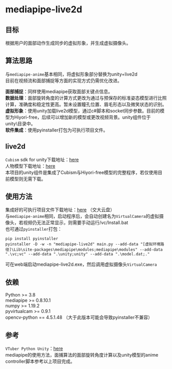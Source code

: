 # mediapipe-live2d

## 目标
根据用户的面部动作生成同步的虚拟形象，并生成虚拟摄像头。

## 算法思路
与`mediapipe-anime`基本相同，将虚拟形象部分替换为unity+live2d \
目前在视频流和面部捕捉等方面的实现方式仍需优化改进。

**面部捕捉**：同样使用mediapipe获取面部关键点信息。\
**数据处理**：面部旋转角度的计算方式更改为通过与预保存的标准姿态模型进行比照计算，准确度和稳定性更高。暂未设置瞳孔位置、眉毛形态以及微笑状态的识别。\
**虚拟形象**：使用unity加载live2d模型，通过c#脚本和socket同步参数。目前的模型为Hiyori-free，后续可以增加新的模型或更改视频背景。unity组件位于unity\目录中。\
**软件集成**：使用pyinstaller打包为可执行项目文件。

## live2d
`Cubism` sdk for unity下载地址：[here](https://www.live2d.com/en/download/cubism-sdk/download-unity/) \
人物模型下载地址：[here](https://www.live2d.com/download/sample-data/) \
本项目的unity组件是集成了Cubism与Hiyori-free模型的完整程序，若仅使用目前模型则无需下载。

## 使用方法
集成好的可执行项目文件下载地址：[here](https://jbox.sjtu.edu.cn/l/t1GE0V) （交大云盘）\
与`mediapipe-anime`相同，启动程序后，会自动创建名为`VirtualCamera`的虚拟摄像头，若视频仍无法正常显示，则需要手动运行/vc/Install.bat \
也可通过`pyinstaller`打包：
```
pip install pyinstaller
pyinstaller -D -w -n "mediapipe-live2d" main.py --add-data "[虚拟环境路径]\Lib\site-packages\mediapipe\modules;mediapipe\modules" --add-data ".\vc;vc" --add-data ".\unity;unity" --add-data ".\model.dat;."
```
可在web端启动mediapipe-live2d.exe，然后调用虚拟摄像头`VirtualCamera`

## 依赖
Python >= 3.8 \
mediapipe >= 0.8.10.1 \
numpy >= 1.19.2 \
pyvirtualcam >= 0.9.1 \
opencv-python == 4.5.1.48 （大于此版本可能会导致pyinstaller不兼容）

## 参考
`VTuber Python Unity`：[here](https://github.com/mmmmmm44/VTuber-Python-Unity) \
mediapipe的使用方法，面捕算法的面部旋转角度计算以及unity模型的anime controller脚本参考以上项目完成。
